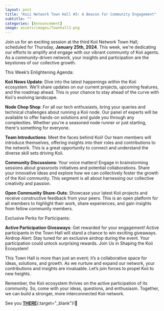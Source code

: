 ```yaml
---
layout: post
title: "Koii Network Town Hall #3: A Beacon for Community Engagement"
subtitle: ""
categories: [Announcement]
image: assets/images/Townhall3.png
---
```

Join us for an exciting session at the third Koii Network Town Hall, scheduled for Thursday, **January 25th, 2024**. This week, we're dedicating our efforts to amplify and engage with our vibrant community of Koii agents. As a community-driven network, your insights and participation are the keystones of our collective growth.

This Week’s Enlightening Agenda:

**Koii News Update**: Dive into the latest happenings within the Koii ecosystem. We'll share updates on our current projects, upcoming features, and the roadmap ahead. This is your chance to stay ahead of the curve with Koii's evolving landscape.

**Node Chop Shop**: For all our tech enthusiasts, bring your queries and technical challenges about running a Koii node. Our panel of experts will be available to offer hands-on solutions and guide you through any complexities. Whether you're a seasoned node runner or just starting, there's something for everyone.

**Team Introductions**: Meet the faces behind Koii! Our team members will introduce themselves, offering insights into their roles and contributions to the network. This is a great opportunity to connect and understand the diverse skill sets driving Koii.

**Community Discussions**: Your voice matters! Engage in brainstorming sessions about grassroots initiatives and potential collaborations. Share your innovative ideas and explore how we can collectively foster the growth of the Koii community. This segment is all about harnessing our collective creativity and passion.

**Open Community Share-Outs**: Showcase your latest Koii projects and receive constructive feedback from your peers. This is an open platform for all members to highlight their work, share experiences, and gain insights from fellow community members.

Exclusive Perks for Participants:

**Active Participation Giveaways**: Get rewarded for your engagement! Active participants in the Town Hall will stand a chance to win exciting giveaways.
Airdrop Alert: Stay tuned for an exclusive airdrop during the event. Your participation could unlock surprising rewards.
Join Us in Shaping the Koii Ecosystem!

This Town Hall is more than just an event; it’s a collaborative space for ideas, solutions, and growth. As we nurture and expand our network, your contributions and insights are invaluable. Let’s join forces to propel Koii to new heights.

Remember, the Koii ecosystem thrives on the active participation of its community. So, come with your ideas, questions, and enthusiasm. Together, we can build a stronger, more interconnected Koii network.

See you [**THERE**](https://lu.ma/xzy5tbtu){:target="\_blank"}!🌟